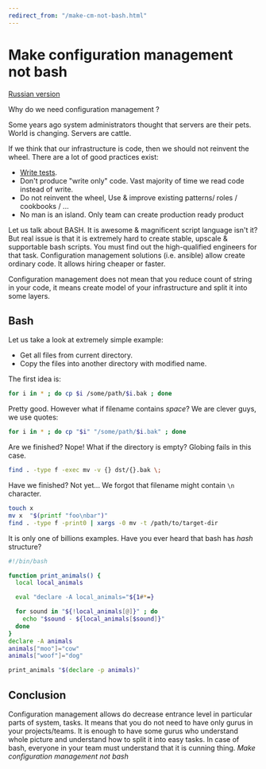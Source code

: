 ```yaml
---
redirect_from: "/make-cm-not-bash.html"
---
```

# Make configuration management not bash

[Russian version](make-cm-not-bash-ru.md)

Why do we need configuration management ?

Some years ago system administrators thought that servers are their pets. World is changing. Servers are cattle.

If we think that our infrastructure is code, then we should not reinvent the wheel. There are a lot of good practices exist:

* [Write tests](ansible-testing-en.md).
* Don't produce "write only" code. Vast majority of time we read code instead of write.
* Do not reinvent the wheel, Use & improve existing patterns/ roles / cookbooks / ...
* No man is an island. Only team can create production ready product

Let us talk about BASH. It is awesome & magnificent script language isn't it? But real issue is that it is extremely hard to create stable, upscale & supportable bash scripts. You must find out the high-qualified engineers for that task. Configuration management solutions (i.e. ansible) allow create ordinary code. It allows hiring cheaper or faster.

Configuration management does not mean that you reduce count of string in your code, it means create model of your infrastructure and split it into some layers.

## Bash

Let us take a look at extremely simple example:

* Get all files from current directory.
* Copy the files into another directory with modified name.

The first idea is:

```bash
for i in * ; do cp $i /some/path/$i.bak ; done
```

Pretty good. However what if filename contains _space_? We are clever guys, we use quotes:

```bash
for i in * ; do cp "$i" "/some/path/$i.bak" ; done
```

Are we finished? Nope! What if the directory is empty? Globing fails in this case.

```bash
find . -type f -exec mv -v {} dst/{}.bak \;
```

Have we finished? Not yet... We forgot that filename might contain `\n` character.

```bash
touch x
mv x  "$(printf "foo\nbar")"
find . -type f -print0 | xargs -0 mv -t /path/to/target-dir
```

It is only one of billions examples. Have you ever heard that bash has _hash_ structure?

```bash
#!/bin/bash

function print_animals() {
  local local_animals

  eval "declare -A local_animals="${1#*=}

  for sound in "${!local_animals[@]}" ; do
    echo "$sound - ${local_animals[$sound]}"
  done
}
declare -A animals
animals["moo"]="cow"
animals["woof"]="dog"

print_animals "$(declare -p animals)"
```

## Conclusion

Configuration management allows do decrease entrance level in particular parts of system, tasks. It means that you do not need to have only gurus in your projects/teams. It is enough to have some gurus who understand whole picture and understand how to split it into easy tasks. In case of bash, everyone in your team must understand that it is cunning  thing. *Make configuration management not bash*
